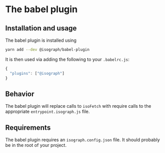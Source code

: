 # The babel plugin

## Installation and usage

The babel plugin is installed using

```sh
yarn add --dev @isograph/babel-plugin
```

It is then used via adding the following to your `.babelrc.js`:

```js
{
  "plugins": ["@isograph"]
}
```

## Behavior

The babel plugin will replace calls to `isoFetch` with require calls to the appropriate `entrypoint.isograph.js` file.

## Requirements

The babel plugin requires an `isograph.config.json` file. It should probably be in the root of your project.
